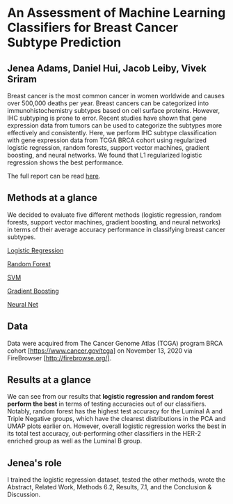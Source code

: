 # An Assessment of Machine Learning Classifiers for Breast Cancer Subtype Prediction
## Jenea Adams, Daniel Hui, Jacob Leiby, Vivek Sriram


Breast cancer is the most common cancer in women worldwide and causes over 500,000 deaths per year. Breast cancers can be categorized into immunohistochemistry subtypes based on cell surface proteins. However, IHC subtyping is prone to error. Recent studies have shown that gene expression data from tumors can be used to categorize the subtypes more effectively and consistently. Here, we perform IHC subtype classification with gene expression data from TCGA BRCA cohort using regularized logistic regression, random forests, support vector machines, gradient boosting, and neural networks. We found that L1 regularized logistic regression shows the best performance.

The full report can be read [here](https://github.com/jeneaadams/machine-learning-bc-classification/blob/main/Full%20Report%20Draft%20.pdf). 

## Methods at a glance 
We decided to evaluate five different methods (logistic regression, random forests, support vector machines, gradient boosting, and neural networks) in terms of their average accuracy performance in classifying breast cancer subtypes.


[Logistic Regression](~/Adams_LogisticRegression_CIS520.ipynb) 

[Random Forest](~/randomForest_Hui.R) 

[SVM](~/CIS520_final_SVMandGB_Sriram.ipynb)

[Gradient Boosting](~/CIS520_final_SVMandGB_Sriram.ipynb) 

[Neural Net](~/CIS520_final_neural_net.ipynb)



## Data
Data were acquired from The Cancer Genome Atlas (TCGA) program BRCA cohort [https://www.cancer.gov/tcga] on November 13, 2020 via FireBrowser [http://firebrowse.org/].


## Results at a glance

We can see from our results that **logistic regression and random forest perform the best** in terms of testing accuracies out of our classifiers. Notably, random forest has the highest test accuracy for the Luminal A and Triple Negative groups, which have the clearest distributions in the PCA and UMAP plots earlier on. However, overall logistic regression works the best in its total test accuracy, out-performing other classifiers in the HER-2 enriched group as well as the Luminal B group.

## Jenea's role 
I trained the logistic regression dataset, tested the other methods, wrote the Abstract, Related Work, Methods 6.2, Results, 7.1, and the Conclusion & Discussion. 
